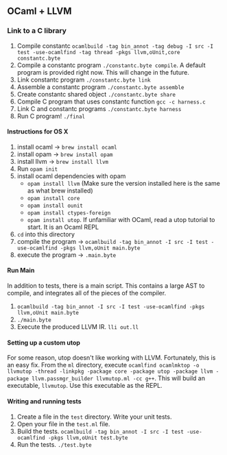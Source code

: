 ## OCaml + LLVM

### Link to a C library
1. Compile constantc ```ocamlbuild -tag bin_annot -tag debug -I src -I test -use-ocamlfind -tag thread -pkgs llvm,oUnit,core constantc.byte```
2. Compile a constantc program ```./constantc.byte compile```. A default program is provided right now. This will change in the future.
3. Link constantc program ```./constantc.byte link```
4. Assemble a constantc program ```./constantc.byte assemble```
5. Create constantc shared object ```./constantc.byte share```
6. Compile C program that uses constantc function ```gcc -c harness.c```
7. Link C and constantc programs ```./constantc.byte harness```
8. Run C program! ```./final```


#### Instructions for OS X

1. install ocaml -> ```brew install ocaml```
2. install opam -> ```brew install opam```
3. install llvm -> ```brew install llvm```
4. Run ```opam init```
5. install ocaml dependencies with opam
    * ```opam install llvm``` (Make sure the version installed here is the same as what brew installed)
    * ```opam install core```
    * ```opam install ounit```
    * ```opam install ctypes-foreign```
    * ```opam install utop```. If unfamiliar with OCaml, read a utop tutorial to start. It is an Ocaml REPL
6. ```cd``` into this directory
7. compile the program -> ```ocamlbuild -tag bin_annot -I src -I test -use-ocamlfind -pkgs llvm,oUnit main.byte```
8. execute the program -> ```.main.byte```

#### Run Main
In addition to tests, there is a main script. This contains a large AST to compile, and integrates all of the pieces of the compiler.

1. ```ocamlbuild -tag bin_annot -I src -I test -use-ocamlfind -pkgs llvm,oUnit main.byte```
2. ```./main.byte```
3. Execute the produced LLVM IR. ```lli out.ll```

#### Setting up a custom utop

For some reason, utop doesn't like working with LLVM. Fortunately, this is an easy fix.
From the ```ml``` directory, execute ```ocamlfind ocamlmktop -o llvmutop -thread -linkpkg -package core -package utop -package llvm -package llvm.passmgr_builder llvmutop.ml -cc g++```. This will build an executable, ```llvmutop```. Use this executable as the REPL.

#### Writing and running tests

1. Create a file in the ```test``` directory. Write your unit tests.
2. Open your file in the ```test.ml``` file.
3. Build the tests. ```ocamlbuild -tag bin_annot -I src -I test -use-ocamlfind -pkgs llvm,oUnit test.byte```
4. Run the tests. ```./test.byte```
